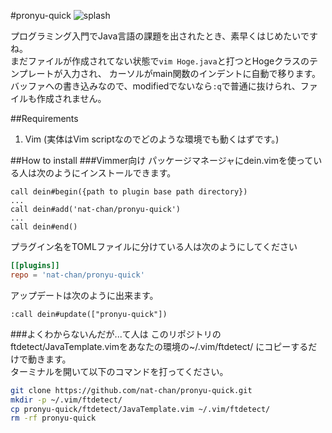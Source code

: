 #pronyu-quick
![splash](https://github.com/nat-chan/pronyu-quick/wiki/splash.png)

プログラミング入門でJava言語の課題を出されたとき、素早くはじめたいですね。  
まだファイルが作成されてない状態で`vim Hoge.java`と打つとHogeクラスのテンプレートが入力され、
カーソルがmain関数のインデントに自動で移ります。  
バッファへの書き込みなので、modifiedでないなら`:q`で普通に抜けられ、ファイルも作成されません。

##Requirements
1. Vim (実体はVim scriptなのでどのような環境でも動くはずです。)

##How to install
###Vimmer向け
パッケージマネージャにdein.vimを使っている人は次のようにインストールできます。
```vim:~/.vimrc
call dein#begin({path to plugin base path directory})
...
call dein#add('nat-chan/pronyu-quick')
...
call dein#end()
```
プラグイン名をTOMLファイルに分けている人は次のようにしてください
```toml:~/.vim/rc/dein.toml
[[plugins]]
repo = 'nat-chan/pronyu-quick'
```
アップデートは次のように出来ます。
```vim
:call dein#update(["pronyu-quick"])
```
###よくわからないんだが...て人は
このリポジトリのftdetect/JavaTemplate.vimをあなたの環境の~/.vim/ftdetect/
にコピーするだけで動きます。  
ターミナルを開いて以下のコマンドを打ってください。
```bash
git clone https://github.com/nat-chan/pronyu-quick.git
mkdir -p ~/.vim/ftdetect/
cp pronyu-quick/ftdetect/JavaTemplate.vim ~/.vim/ftdetect/
rm -rf pronyu-quick
```
